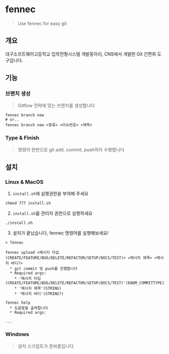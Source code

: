 # fennec

> Use fennec for easy git

## 개요
대구소프트웨어고등학교 입학전형시스템 개발동아리, CNS에서 개발한 Git 간편화 도구입니다.

## 기능
### 브랜치 생성
> Gitflow 전략에 맞는 브랜치를 생성합니다

```shell
fennec branch new
# or..
fennec branch new <종류> <이슈번호> <제목>
```

### Type & Finish
> 명령어 한번으로 git add, commit, push까지 수행합니다

## 설치
### Linux & MacOS
 1. `install.sh`에 실행권한을 부여해 주세요
```shell
chmod 777 install.sh
```

 2. `install.sh`를 관리자 권한으로 실행하세요
```shell
./install.sh
```

 3. 설치가 끝났습니다, fennec 명령어를 실행해보세요!
```shell
> fennec

fennec upload <메시지 타입(CREATE/FEATURE/BUG/DELETE/REFACTOR/SETUP/DOCS/TEST)> <메시지 제목> <메시지 바디?>
  * git commit 및 push를 진행합니다
  * Required args:
    * '메시지 타입(CREATE/FEATURE/BUG/DELETE/REFACTOR/SETUP/DOCS/TEST)'(ENUM_COMMITTYPE)
    * '메시지 제목'(STRING)
    * '메시지 바디'(STRING?)

fennec help 
  * 도움말을 출력합니다
  * Required args:

...
```

### Windows
> 설치 스크립트가 준비중입니다